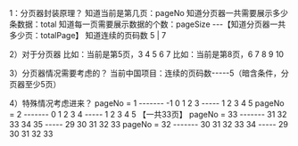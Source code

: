 1：分页器封装原理？
知道当前是第几页：pageNo
知道分页器一共需要展示多少条数据：total
知道每一页需要展示数据的个数：pageSize
---【知道分页器一共多少页：totalPage】
知道连续的页码数 5 | 7

2）对于分页器
比如：当前是第5页，3  4  5  6  7
比如：当前是第8页，6  7  8  9  10

3）分页器情况需要考虑的？
当前中国项目：连续的页码数-----5（暗含条件，分页器至少5页）

4）特殊情况考虑进来？
pageNo = 1  -------  -1  0  1  2  3  -----  1  2  3  4  5
pageNo = 2  -------   0  1  2  3  4  -----  1  2  3  4  5
【一共33页】
pageNo = 33 -------  31 32 33 34 35  -----  29 30 31 32 33
pageNo = 32 -------  30 31 32 33 34  -----  29 30 31 32 33
